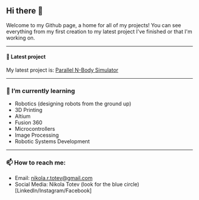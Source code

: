 
## Hi there 👋

Welcome to my Github page, a home for all of my projects! You can see everything from my first creation to my latest project I've finished or that I'm working on. 

-----
#### 🌟 Latest project  
My latest project is: [Parallel N-Body Simulator](https://github.com/NikolaTotev/Sliding-Puzzle-Solver) 

----

### 🌱 I’m currently learning 
* Robotics (designing robots from the ground up)
* 3D Printing
* Altium
* Fusion 360
* Microcontrollers
* Image Processing
* Robotic Systems Development
---
  
 ### 📫 How to reach me: 
 * Email: nikola.r.totev@gmail.com
 * Social Media: Nikola Totev (look for the blue circle)  [LinkedIn/Instagram/Facebook]


<!-- **NikolaTotev/NikolaTotev** is a ✨ _special_ ✨ repository because its `README.md` (this file) appears on your GitHub profile. -->
